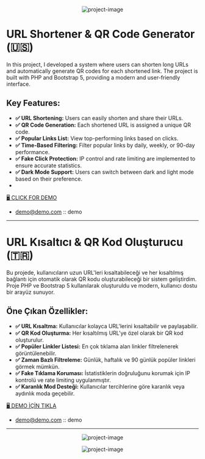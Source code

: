 <p align="center"><img src="https://socialify.git.ci/akifdora/UrQRLink/image?description=1&amp;font=Jost&amp;forks=1&amp;issues=1&amp;language=1&amp;name=1&amp;owner=1&amp;pattern=Plus&amp;pulls=1&amp;stargazers=1&amp;theme=Light" alt="project-image"></p>

# URL Shortener & QR Code Generator (🇺🇸)

In this project, I developed a system where users can shorten long URLs and automatically generate QR codes for each shortened link. The project is built with PHP and Bootstrap 5, providing a modern and user-friendly interface.

## Key Features:
- **✅ URL Shortening:** Users can easily shorten and share their URLs.
- **✅ QR Code Generation:** Each shortened URL is assigned a unique QR code.
- **✅ Popular Links List:** View top-performing links based on clicks.
- **✅ Time-Based Filtering:** Filter popular links by daily, weekly, or 90-day performance.
- **✅ Fake Click Protection:** IP control and rate limiting are implemented to ensure accurate statistics.
- **✅ Dark Mode Support:** Users can switch between dark and light mode based on their preference.
- 
<a href="https://akifdora.com/projeler/urqrlink/" target="_blank">🖥️ CLICK FOR DEMO</a>
- demo@demo.com :: demo
---

# URL Kısaltıcı & QR Kod Oluşturucu (🇹🇷)

Bu projede, kullanıcıların uzun URL'leri kısaltabileceği ve her kısaltılmış bağlantı için otomatik olarak QR kodu oluşturabileceği bir sistem geliştirdim. Proje PHP ve Bootstrap 5 kullanılarak oluşturuldu ve modern, kullanıcı dostu bir arayüz sunuyor.

## Öne Çıkan Özellikler:
- **✅ URL Kısaltma:** Kullanıcılar kolayca URL'lerini kısaltabilir ve paylaşabilir.
- **✅ QR Kod Oluşturma:** Her kısaltılmış URL'ye özel olarak bir QR kod oluşturulur.
- **✅ Popüler Linkler Listesi:** En çok tıklama alan linkler filtrelenerek görüntülenebilir.
- **✅ Zaman Bazlı Filtreleme:** Günlük, haftalık ve 90 günlük popüler linkleri görmek mümkün.
- **✅ Fake Tıklama Koruması:** İstatistiklerin doğruluğunu korumak için IP kontrolü ve rate limiting uygulanmıştır.
- **✅ Karanlık Mod Desteği:** Kullanıcılar tercihlerine göre karanlık veya aydınlık moda geçebilir.

<a href="https://akifdora.com/projeler/urqrlink/" target="_blank">🖥️ DEMO İÇİN TIKLA</a>
- demo@demo.com :: demo
---

<p align="center"><img src="https://github.com/akifdora/UrQRLink/blob/main/screenshot1.jpg" alt="project-image"></p>
<p align="center"><img src="https://github.com/akifdora/UrQRLink/blob/main/screenshot2.jpg" alt="project-image"></p>
